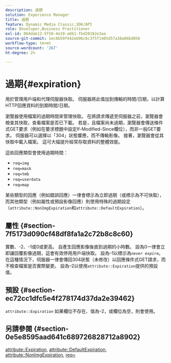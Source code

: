 ```yaml
---
description: 過期
solution: Experience Manager
title: 過期
feature: Dynamic Media Classic,SDK/API
role: Developer,Business Practitioner
exl-id: 064dab12-5f58-4e19-a6b1-fbd20182e3aa
source-git-commit: 1ec8b59f442eb96c6c3f5f1405d57a38a86bd056
workflow-type: tm+mt
source-wordcount: '267'
ht-degree: 2%

---
```


# 過期{#expiration}

用於管理用戶端和代理伺服器快取。 伺服器將此值加到傳輸的時間/日期，以計算HTTP回應資料的到期時間/日期。

瀏覽器使用檔案的過期時間來管理快取。 在將請求傳遞至伺服器之前，瀏覽器會檢查其快取，查看檔案是否已下載。 若是，且檔案尚未過期，瀏覽器會傳送條件式GET要求（例如在要求標題中設定If-Modified-Since欄位），而非一般GET要求。 伺服器可以選擇以「304」狀態響應，而不傳輸影像。 接著，瀏覽器會從其快取中載入檔案。 這可大幅提升經常存取資料的整體效能。

這些回應類型會使用過期時間：

* `req=img`
* `req=mask`
* `req=tmb`
* `req=userdata`
* `req=map`

某些類型的回應（例如錯誤回應）一律會標示為立即過期（或標示為不可快取），而其他類型（例如屬性或預設影像回應）則使用特殊的過期設定（`attribute::NonImgExpiration`和`attribute::DefaultExpiration`）。

## 屬性 {#section-7f5173d090cf48df8fa1a2c72b8c8c60}

實數、-2、-1或0或更高。 自產生回應影像後直到過期的小時數。 設為0一律會立即讓回覆影像過期，這會有效停用用戶端快取。 設為–1以標示為&#x200B;*`never expire`*。 在這種情況下，伺服器一律會傳回304狀態（未修改）以回應條件式GET請求，而不檢查檔案是否實際變更。 設為–2以使用`attribute::Expiration`提供的預設值。

## 預設 {#section-ec72cc1dfc5e4f278174d37da2e39462}

`attribute::Expiration` 如果欄位不存在、值為–2，或欄位為空，則會使用。

## 另請參閱 {#section-0e5e8595aad641c689726828712a8902}

[attribute::Expiration](../../../../../../is-api/image-catalog/image-serving-api-ref/c-image-catalog-reference/c-attributes-reference/r-expiration.md#reference-a0bf4686425d4e00b8014c4950fb62b7),  [attribute::DefaultExpiration](../../../../../../is-api/image-catalog/image-serving-api-ref/c-image-catalog-reference/c-attributes-reference/r-defaultexpiration.md#reference-0526166fab654fceb243b75d1ea4f0cf),  [attribute::NonImgExpiration](../../../../../../is-api/image-catalog/image-serving-api-ref/c-image-catalog-reference/c-attributes-reference/r-nonimgexpiration.md#reference-a8066cd0d24b4ea98100ade4821f1f9d),  [req=](../../../../../../is-api/http-ref/image-serving-api-ref/c-http-protocol-reference/c-command-reference/r-req/r-req.md#reference-907cdb4a97034db7ad94695f25552e76)
